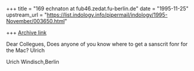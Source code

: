 +++
title = "169 echnaton at fub46.zedat.fu-berlin.de"
date = "1995-11-25"
upstream_url = "https://list.indology.info/pipermail/indology/1995-November/003650.html"

+++
[Archive link](https://list.indology.info/pipermail/indology/1995-November/003650.html)

Dear Collegues,
Does anyone of you know where to get a sanscrit fonr for the Mac?
Ulrich



Urich Windisch,Berlin







